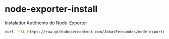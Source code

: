 # node-exporter-install
Instalador Autônomo do Node-Exporter

```bash
curl -sSL https://raw.githubusercontent.com/JobasFernandes/node-exporter-install/main/install.sh | sudo sh
```
